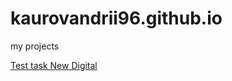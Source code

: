 # kaurovandrii96.github.io
my projects

[Test task New Digital](https://kaurovandrii96.github.io/new_digital/ "Test task")
